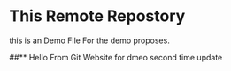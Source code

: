 # This Remote Repostory 
this is an Demo File 
For the demo proposes.

##** Hello From Git Website for dmeo
second time update
